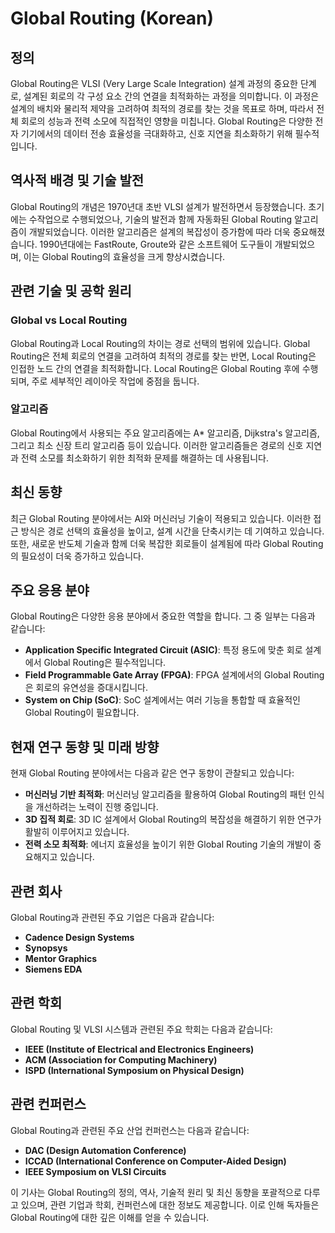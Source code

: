 # Global Routing (Korean)

## 정의

Global Routing은 VLSI (Very Large Scale Integration) 설계 과정의 중요한 단계로, 설계된 회로의 각 구성 요소 간의 연결을 최적화하는 과정을 의미합니다. 이 과정은 설계의 배치와 물리적 제약을 고려하여 최적의 경로를 찾는 것을 목표로 하며, 따라서 전체 회로의 성능과 전력 소모에 직접적인 영향을 미칩니다. Global Routing은 다양한 전자 기기에서의 데이터 전송 효율성을 극대화하고, 신호 지연을 최소화하기 위해 필수적입니다.

## 역사적 배경 및 기술 발전

Global Routing의 개념은 1970년대 초반 VLSI 설계가 발전하면서 등장했습니다. 초기에는 수작업으로 수행되었으나, 기술의 발전과 함께 자동화된 Global Routing 알고리즘이 개발되었습니다. 이러한 알고리즘은 설계의 복잡성이 증가함에 따라 더욱 중요해졌습니다. 1990년대에는 FastRoute, Groute와 같은 소프트웨어 도구들이 개발되었으며, 이는 Global Routing의 효율성을 크게 향상시켰습니다.

## 관련 기술 및 공학 원리

### Global vs Local Routing

Global Routing과 Local Routing의 차이는 경로 선택의 범위에 있습니다. Global Routing은 전체 회로의 연결을 고려하여 최적의 경로를 찾는 반면, Local Routing은 인접한 노드 간의 연결을 최적화합니다. Local Routing은 Global Routing 후에 수행되며, 주로 세부적인 레이아웃 작업에 중점을 둡니다.

### 알고리즘

Global Routing에서 사용되는 주요 알고리즘에는 A* 알고리즘, Dijkstra's 알고리즘, 그리고 최소 신장 트리 알고리즘 등이 있습니다. 이러한 알고리즘들은 경로의 신호 지연과 전력 소모를 최소화하기 위한 최적화 문제를 해결하는 데 사용됩니다.

## 최신 동향

최근 Global Routing 분야에서는 AI와 머신러닝 기술이 적용되고 있습니다. 이러한 접근 방식은 경로 선택의 효율성을 높이고, 설계 시간을 단축시키는 데 기여하고 있습니다. 또한, 새로운 반도체 기술과 함께 더욱 복잡한 회로들이 설계됨에 따라 Global Routing의 필요성이 더욱 증가하고 있습니다.

## 주요 응용 분야

Global Routing은 다양한 응용 분야에서 중요한 역할을 합니다. 그 중 일부는 다음과 같습니다:

- **Application Specific Integrated Circuit (ASIC)**: 특정 용도에 맞춘 회로 설계에서 Global Routing은 필수적입니다.
- **Field Programmable Gate Array (FPGA)**: FPGA 설계에서의 Global Routing은 회로의 유연성을 증대시킵니다.
- **System on Chip (SoC)**: SoC 설계에서는 여러 기능을 통합할 때 효율적인 Global Routing이 필요합니다.

## 현재 연구 동향 및 미래 방향

현재 Global Routing 분야에서는 다음과 같은 연구 동향이 관찰되고 있습니다:

- **머신러닝 기반 최적화**: 머신러닝 알고리즘을 활용하여 Global Routing의 패턴 인식을 개선하려는 노력이 진행 중입니다.
- **3D 집적 회로**: 3D IC 설계에서 Global Routing의 복잡성을 해결하기 위한 연구가 활발히 이루어지고 있습니다.
- **전력 소모 최적화**: 에너지 효율성을 높이기 위한 Global Routing 기술의 개발이 중요해지고 있습니다.

## 관련 회사

Global Routing과 관련된 주요 기업은 다음과 같습니다:

- **Cadence Design Systems**
- **Synopsys**
- **Mentor Graphics**
- **Siemens EDA**

## 관련 학회

Global Routing 및 VLSI 시스템과 관련된 주요 학회는 다음과 같습니다:

- **IEEE (Institute of Electrical and Electronics Engineers)**
- **ACM (Association for Computing Machinery)**
- **ISPD (International Symposium on Physical Design)**

## 관련 컨퍼런스

Global Routing과 관련된 주요 산업 컨퍼런스는 다음과 같습니다:

- **DAC (Design Automation Conference)**
- **ICCAD (International Conference on Computer-Aided Design)**
- **IEEE Symposium on VLSI Circuits**

이 기사는 Global Routing의 정의, 역사, 기술적 원리 및 최신 동향을 포괄적으로 다루고 있으며, 관련 기업과 학회, 컨퍼런스에 대한 정보도 제공합니다. 이로 인해 독자들은 Global Routing에 대한 깊은 이해를 얻을 수 있습니다.